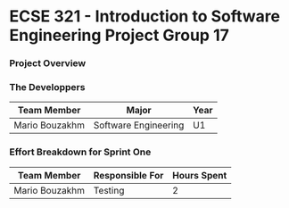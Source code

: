 # ECSE 321 - Introduction to Software Engineering Project Group 17

<h3> Project Overview</h3>
<h3> The Developpers</h3>

| Team Member | Major | Year |
|---|---|---|
| Mario Bouzakhm | Software Engineering | U1 |

<h3> Effort Breakdown for Sprint One </h3>

| Team Member | Responsible For | Hours Spent |
|---|---|---|
| Mario Bouzakhm | Testing | 2 |
